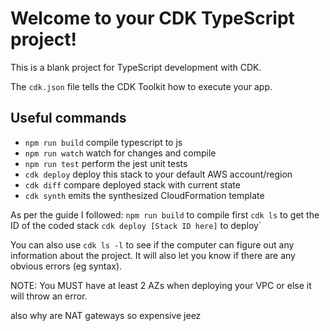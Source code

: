 # Welcome to your CDK TypeScript project!

This is a blank project for TypeScript development with CDK.

The `cdk.json` file tells the CDK Toolkit how to execute your app.

## Useful commands

 * `npm run build`   compile typescript to js
 * `npm run watch`   watch for changes and compile
 * `npm run test`    perform the jest unit tests
 * `cdk deploy`      deploy this stack to your default AWS account/region
 * `cdk diff`        compare deployed stack with current state
 * `cdk synth`       emits the synthesized CloudFormation template


As per the guide I followed:
`npm run build` to compile first
`cdk ls` to get the ID of the coded stack
`cdk deploy [Stack ID here]` to deploy`

You can also use `cdk ls -l` to see if the computer can figure out any information about the project. It will also let you know if there are any obvious errors (eg syntax).

NOTE: You MUST have at least 2 AZs when deploying your VPC or else it will throw an error.

also why are NAT gateways so expensive jeez